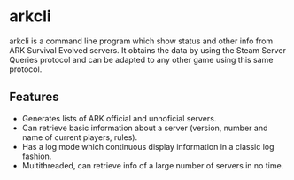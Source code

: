 # arkcli

arkcli is a command line program which show status and other info from ARK Survival Evolved servers.
It obtains the data by using the Steam Server Queries protocol and can be adapted to any other game using this same protocol.

## Features

- Generates lists of ARK official and unnoficial servers.
- Can retrieve basic information about a server (version, number and name of current players, rules).
- Has a log mode which continuous display information in a classic log fashion.
- Multithreaded, can retrieve info of a large number of servers in no time.